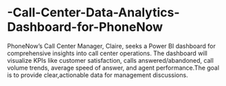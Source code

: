 # -Call-Center-Data-Analytics-Dashboard-for-PhoneNow
PhoneNow’s Call Center Manager, Claire, seeks a Power BI dashboard for comprehensive insights into call center operations. The dashboard will visualize KPIs like customer satisfaction, calls answered/abandoned, call volume trends, average speed of answer, and agent performance.The goal is to provide clear,actionable data for management discussions.
